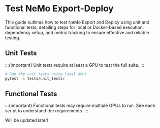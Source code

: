 # Test NeMo Export-Deploy

This guide outlines how to test NeMo Export and Deploy using unit and functional tests, detailing steps for local or Docker-based execution, dependency setup, and metric tracking to ensure effective and reliable testing.

## Unit Tests

:::{important}
Unit tests require at least a GPU to test the full suite.
:::

```sh
# Run the unit tests using local GPUs
pytest -s tests/unit_tests/
```

## Functional Tests

:::{important}
Functional tests may require multiple GPUs to run. See each script to understand the requirements.
:::

Will be updated later!
